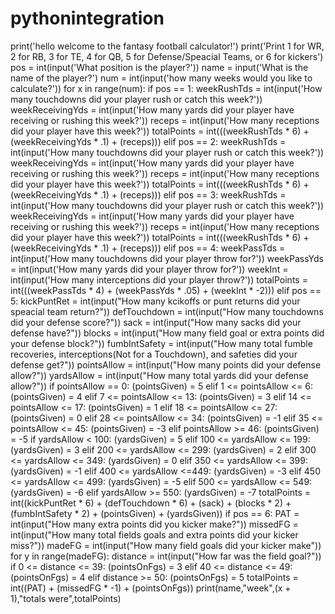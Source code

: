 # pythonintegration
print('hello welcome to the fantasy football calculator!')
print('Print 1 for WR, 2 for RB, 3 for TE, 4 for QB, 5 for Defense/Speacial Teams, or 6 for kickers')
pos = int(input('What position is the player?'))
name = input('What is the name of the player?')
num = int(input('how many weeks would you like to calculate?'))
for x in range(num):
    if pos == 1:
        weekRushTds = int(input('How many touchdowns did your player rush or catch this week?'))
        weekReceivingYds = int(input('How many yards did your player have receiving or rushing this week?'))
        receps = int(input('How many receptions did your player have this week?'))
        totalPoints = int(((weekRushTds * 6) + (weekReceivingYds *  .1) + (receps)))
    elif pos == 2:
        weekRushTds = int(input('How many touchdowns did your player rush or catch this week?'))
        weekReceivingYds = int(input('How many yards did your player have receiving or rushing this week?'))
        receps = int(input('How many receptions did your player have this week?'))
        totalPoints = int(((weekRushTds * 6) + (weekReceivingYds *  .1) + (receps)))
    elif pos == 3:
        weekRushTds = int(input('How many touchdowns did your player rush or catch this week?'))
        weekReceivingYds = int(input('How many yards did your player have receiving or rushing this week?'))
        receps = int(input('How many receptions did your player have this week?'))
        totalPoints = int(((weekRushTds * 6) + (weekReceivingYds *  .1) + (receps)))
    elif pos == 4:
        weekPassTds = int(input('How many touchdowns did your player throw for?'))
        weekPassYds = int(input('How many yards did your player throw for?'))
        weekInt = int(input('How many interceptions did your player throw?'))
        totalPoints = int(((weekPassTds * 4) + (weekPassYds * .05) + (weekInt * -2)))
    elif pos == 5:
        kickPuntRet = int(input("How many kcikoffs or punt returns did your speacial team return?"))
        defTouchdown = int(input("How many touchdowns did your defense score?"))
        sack = int(input("How many sacks did your defense have?"))
        blocks = int(input("How many field goal or extra points did your defense block?"))
        fumbIntSafety = int(input("How many total fumble recoveries, interceptions(Not for a Touchdown), and safeties did your defense get?"))
        pointsAllow = int(input("How many points did your defense allow?"))
        yardsAllow = int(input("How many total yards did your defense allow?"))
        if pointsAllow == 0:
            (pointsGiven) = 5
        elif 1 <= pointsAllow <= 6:
            (pointsGiven) = 4
        elif 7 <= pointsAllow <= 13:
            (pointsGiven) = 3
        elif 14 <= pointsAllow <= 17:
            (pointsGiven) = 1
        elif 18 <= pointsAllow <= 27:
            (pointsGiven) = 0
        elif 28 <= pointsAllow <= 34:
            (pointsGiven) = -1
        elif 35 <= pointsAllow <= 45:
            (pointsGiven) = -3
        elif pointsAllow >= 46:
            (pointsGiven) = -5
        if yardsAllow < 100:
            (yardsGiven) = 5
        elif 100 <= yardsAllow <= 199:
            (yardsGiven) = 3
        elif 200 <= yardsAllow <= 299:
            (yardsGiven) = 2
        elif 300 <= yardsAllow <= 349:
            (yardsGiven) = 0
        elif 350 <= yardsAllow <= 399:
            (yardsGiven) = -1
        elif 400 <= yardsAllow <=449:
            (yardsGiven) = -3
        elif 450 <= yardsAllow <= 499:
            (yardsGiven) = -5
        elif 500 <= yardsAllow <= 549:
            (yardsGiven) = -6
        elif yardsAllow >= 550:
            (yardsGiven) = -7
        totalPoints = int((kickPuntRet * 6) + (defTouchdown * 6) + (sack) + (blocks * 2) + (fumbIntSafety * 2) + (pointsGiven) + (yardsGiven))
    if pos == 6:
        PAT = int(input("How many extra points did you kicker make?"))
        missedFG = int(input("How many total fields goals and extra points did your kicker miss?"))
        madeFG = int(input("How many field goals did your kicker make"))
        for y in range(madeFG):
            distance = int(input("How far was the field goal?"))
            if 0 <= distance <= 39:
                (pointsOnFgs) = 3
            elif 40 <= distance <= 49:
                (pointsOnFgs) = 4
            elif distance >= 50:
                (pointsOnFgs) = 5
        totalPoints = int((PAT) + (missedFG * -1) + (pointsOnFgs))
    print(name,"week",(x + 1),"totals were",totalPoints)
